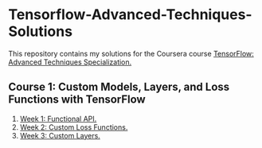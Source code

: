 # Tensorflow-Advanced-Techniques-Solutions
This repository contains my solutions for the Coursera course [TensorFlow: Advanced Techniques Specialization.](https://www.coursera.org/specializations/tensorflow-advanced-techniques)

## Course 1: Custom Models, Layers, and Loss Functions with TensorFlow
1. [Week 1: Functional API.](Course-1/Week1_Assignment.ipynb)
2. [Week 2: Custom Loss Functions.](Course-1/Week2_Assignment.ipynb)
3. [Week 3: Custom Layers.](Course-1/Week3_Assignment.ipynb)
